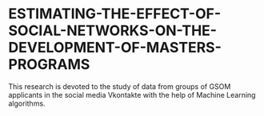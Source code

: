 # ESTIMATING-THE-EFFECT-OF-SOCIAL-NETWORKS-ON-THE-DEVELOPMENT-OF-MASTERS-PROGRAMS
This research is devoted to the study of data from groups of GSOM applicants in the social media Vkontakte with the help of Machine Learning algorithms. 
